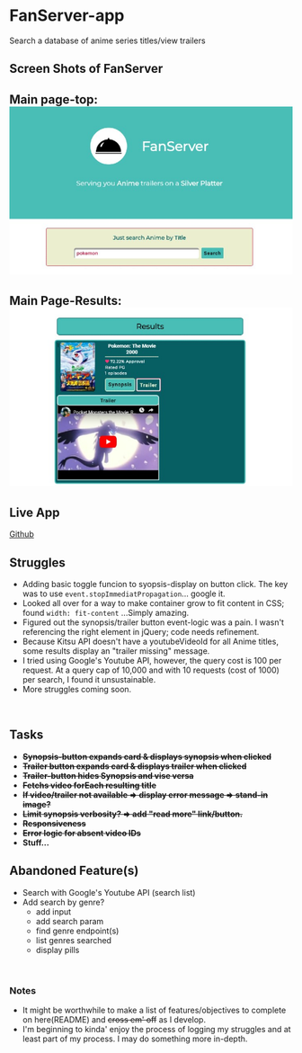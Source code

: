 # FanServer-app
Search a database of anime series titles/view trailers
## Screen Shots of FanServer
Main page-top:
![Screen shot of FanServer hero](fanServer-hero.jpg)
---
Main Page-Results:
![Screen shot of FanServer results](fanServer-results.jpg)
---

## Live App
[Github](www.google.com)

## Struggles
* Adding basic toggle funcion to syopsis-display on button click. The key was to use <code>event.stopImmediatPropagation</code>... google it.
* Looked all over for a way to make container grow to fit content in CSS; found <code>width: fit-content</code> ...Simply amazing. 
* Figured out the synopsis/trailer button event-logic was a pain. I wasn't referencing the right element in jQuery; code needs refinement.
* Because Kitsu API doesn't have a youtubeVideoId for all Anime titles, some results display an "trailer missing" message.
* I tried using Google's Youtube API, however, the query cost is 100 per request. At a query cap of 10,000 and with 10 requests (cost of 1000) per search, I found it unsustainable.
* More struggles coming soon.

<br>

## Tasks
* ~~__Synopsis-button expands card & displays synopsis when clicked__~~
* ~~__Trailer button expands card & displays trailer when clicked__~~
* ~~__Trailer-button hides Synopsis and vise versa__~~
* ~~__Fetchs video forEach resulting title__~~
* ~~__If video/trailer not available => display error message => stand-in image?__~~
* ~~__Limit synopsis verbosity? => add "read more" link/button.__~~
* ~~__Responsiveness__~~
* ~~__Error logic for absent video IDs__~~
* __Stuff...__

## Abandoned Feature(s)
* Search with Google's Youtube API (search list)
* Add search by genre?
  * add input
  * add search param
  * find genre endpoint(s)
  * list genres searched 
  * display pills
  
<br>

### Notes
- It might be worthwhile to make a list of features/objectives to complete on here(README) and ~~cross em' off~~ as I develop.
- I'm beginning to kinda' enjoy the process of logging my struggles and at least part of my process. I may do something more in-depth.
